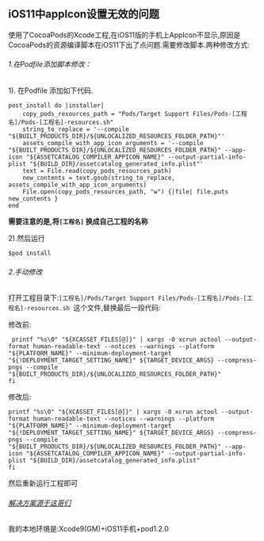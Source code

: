 
##  iOS11中appIcon设置无效的问题

使用了CocoaPods的Xcode工程,在iOS11版的手机上AppIcon不显示,原因是CocoaPods的资源编译脚本在iOS11下出了点问题.需要修改脚本.两种修改方式: 

###### 1.在Podfile添加脚本修改：

  1). 在Podfile 添加如下代码.
```
post_install do |installer|
    copy_pods_resources_path = "Pods/Target Support Files/Pods-[工程名]/Pods-[工程名]-resources.sh"
    string_to_replace = '--compile "${BUILT_PRODUCTS_DIR}/${UNLOCALIZED_RESOURCES_FOLDER_PATH}"'
    assets_compile_with_app_icon_arguments = '--compile "${BUILT_PRODUCTS_DIR}/${UNLOCALIZED_RESOURCES_FOLDER_PATH}" --app-icon "${ASSETCATALOG_COMPILER_APPICON_NAME}" --output-partial-info-plist "${BUILD_DIR}/assetcatalog_generated_info.plist"'
    text = File.read(copy_pods_resources_path)
    new_contents = text.gsub(string_to_replace, assets_compile_with_app_icon_arguments)
    File.open(copy_pods_resources_path, "w") {|file| file.puts new_contents }
end
```
**需要注意的是,将`[工程名]` 换成自己工程的名称**

  2).然后运行
```
$pod install
```

###### 2.手动修改

打开工程目录下:`[工程名]/Pods/Target Support Files/Pods-[工程名]/Pods-[工程名]-resources.sh `这个文件,替换最后一段代码:

修改前:
```
 printf "%s\0" "${XCASSET_FILES[@]}" | xargs -0 xcrun actool --output-format human-readable-text --notices --warnings --platform "${PLATFORM_NAME}" --minimum-deployment-target "${!DEPLOYMENT_TARGET_SETTING_NAME}" ${TARGET_DEVICE_ARGS} --compress-pngs --compile "${BUILT_PRODUCTS_DIR}/${UNLOCALIZED_RESOURCES_FOLDER_PATH}"
fi
```
修改后:
```
printf "%s\0" "${XCASSET_FILES[@]}" | xargs -0 xcrun actool --output-format human-readable-text --notices --warnings --platform "${PLATFORM_NAME}" --minimum-deployment-target "${!DEPLOYMENT_TARGET_SETTING_NAME}" ${TARGET_DEVICE_ARGS} --compress-pngs --compile "${BUILT_PRODUCTS_DIR}/${UNLOCALIZED_RESOURCES_FOLDER_PATH}" --app-icon "${ASSETCATALOG_COMPILER_APPICON_NAME}" --output-partial-info-plist "${BUILD_DIR}/assetcatalog_generated_info.plist"
fi
```
然后重新运行工程即可

###### [解决方案源于这哥们](https://github.com/CocoaPods/CocoaPods/issues/7003)
我的本地环境是:Xcode9(GM)+iOS11手机+pod1.2.0

